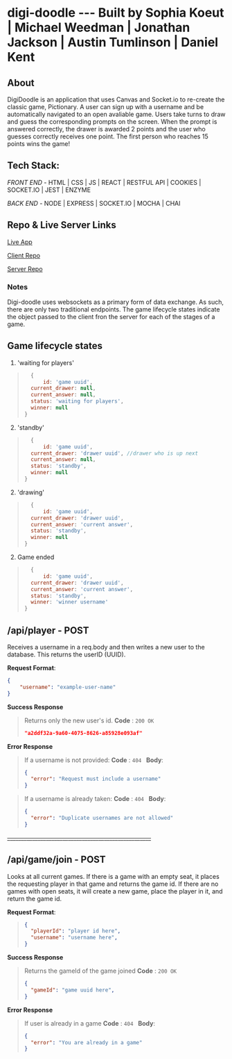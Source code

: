 # digi-doodle --- Built by Sophia Koeut | Michael Weedman | Jonathan Jackson | Austin Tumlinson | Daniel Kent

## About 

DigiDoodle is an application that uses Canvas and Socket.io to re-create the classic game, Pictionary. A user can sign up with a username and be automatically navigated to an open avaliable game. Users take turns to draw and guess the corresponding prompts on the screen. When the prompt is answered correctly, the drawer is awarded 2 points and the user who guesses correctly receives one point. The first person who reaches 15 points wins the game!

## Tech Stack:

*FRONT END* - 
HTML | CSS | JS | REACT | RESTFUL API | COOKIES | SOCKET.IO | JEST | ENZYME

*BACK END* - 
NODE | EXPRESS | SOCKET.IO | MOCHA | CHAI

## Repo & Live Server Links

[Live App](https://digi-doodle.now.sh/)

[Client Repo](https://github.com/thinkful-ei-iguana/digi-doodle-client)

[Server Repo](https://github.com/thinkful-ei-iguana/digi-doodle-server)

### Notes
Digi-doodle uses websockets as a primary form of data exchange. As such, there are only two traditional endpoints. The game lifecycle states indicate the object passed to the client fron the server for each of the stages of a game.


## Game lifecycle states
1. 'waiting for players'
> ```js
>	{
>		id: 'game uuid',
> 	current_drawer: null,
> 	current_answer: null,
> 	status: 'waiting for players',
> 	winner: null
> }
>```
2. 'standby'
> ```js
>	{
>		id: 'game uuid',
> 	current_drawer: 'drawer uuid', //drawer who is up next
> 	current_answer: null,
> 	status: 'standby',
> 	winner: null
> }
>```
2. 'drawing'
> ```js
>	{
>		id: 'game uuid',
> 	current_drawer: 'drawer uuid',
> 	current_answer: 'current answer',
> 	status: 'standby',
> 	winner: null
> }
>```
2. Game ended
> ```js
>	{
>		id: 'game uuid',
> 	current_drawer: 'drawer uuid',
> 	current_answer: 'current answer',
> 	status: 'standby',
> 	winner: 'winner username'
> }
>```


## /api/player - POST
Receives a username in a req.body and then writes a new user to the database. This returns the userID (UUID).

**Request Format**:
```json
{
	"username": "example-user-name"
}
```
**Success Response**
> Returns only the new user's id.
> **Code** : `200 OK`
> ```json
> "a2ddf32a-9a60-4075-8626-a85928e093af"
> ```

**Error Response**
>If a username is not provided: 
> **Code** : `404 `
> **Body**:
>```json
>{
>	"error": "Request must include a username"
>}
>```

>If a username is already taken: 
> **Code** : `404 `
> **Body**:
>```json
>{
>	"error": "Duplicate usernames are not allowed"
>}
>```

~~____________________________________________________~~

## /api/game/join - POST
Looks at all current games. If there is a game with an empty seat, it places the requesting player in that game and returns the game id. If there are no games with open seats, it will create a new game, place the player in it, and return the game id.

**Request Format**:
> ```json
> {
>   "playerId": "player id here",
>   "username": "username here",
> }
> ```

**Success Response**
> Returns the gameId of the game joined
> **Code** : `200 OK`
> ```json
> {
>   "gameId": "game uuid here",
> }
> ```

**Error Response**
>If user is already in a game
> **Code** : `404 `
> **Body**:
>```json
> {
>   "error": "You are already in a game"
> }
>```
